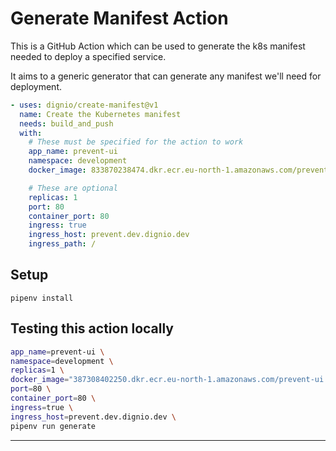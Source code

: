 # Generate Manifest Action

This is a GitHub Action which can be used to generate the k8s manifest needed to deploy a specified service.

It aims to a generic generator that can generate any manifest we'll need for deployment.

```yaml
- uses: dignio/create-manifest@v1
  name: Create the Kubernetes manifest
  needs: build_and_push
  with:
    # These must be specified for the action to work
    app_name: prevent-ui
    namespace: development
    docker_image: 833870238474.dkr.ecr.eu-north-1.amazonaws.com/prevent-ui:9628f958eb4a69571cfee558624fa0a33fa49c4f

    # These are optional
    replicas: 1
    port: 80
    container_port: 80
    ingress: true
    ingress_host: prevent.dev.dignio.dev
    ingress_path: /
```

## Setup

```
pipenv install
```

## Testing this action locally

```bash
app_name=prevent-ui \
namespace=development \
replicas=1 \
docker_image="387308402250.dkr.ecr.eu-north-1.amazonaws.com/prevent-ui:9628f958eb4a69571cfee558624fa0a33fa49c4f" \
port=80 \
container_port=80 \
ingress=true \
ingress_host=prevent.dev.dignio.dev \
pipenv run generate
```

---
